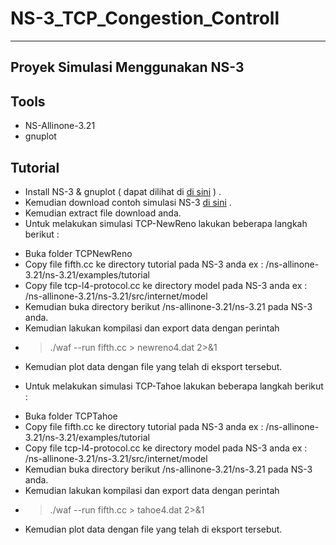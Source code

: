 # NS-3_TCP_Congestion_Controll
---
Proyek Simulasi Menggunakan NS-3
---
## Tools
* NS-Allinone-3.21
* gnuplot

## Tutorial
* Install NS-3 & gnuplot ( dapat dilihat di [di sini](https://www.nsnam.org/docs/release/3.26/tutorial/ns-3-tutorial.pdf) ) .
* Kemudian download contoh simulasi NS-3 [di sini](https://github.com/PrasetyoSudarji/NS-3_TCP_Congestion_Controll) .
* Kemudian extract file download anda.
* Untuk melakukan simulasi TCP-NewReno lakukan beberapa langkah berikut :
 + Buka folder TCPNewReno
 + Copy file fifth.cc ke directory tutorial pada NS-3 anda ex : /ns-allinone-3.21/ns-3.21/examples/tutorial
 + Copy file tcp-l4-protocol.cc ke directory model pada NS-3 anda ex : /ns-allinone-3.21/ns-3.21/src/internet/model
 + Kemudian buka directory berikut /ns-allinone-3.21/ns-3.21 pada NS-3 anda.
 + Kemudian lakukan kompilasi dan export data dengan perintah
 + > ./waf --run fifth.cc > newreno4.dat 2>&1
 + Kemudian plot data dengan file yang telah di eksport tersebut.
 
* Untuk melakukan simulasi TCP-Tahoe lakukan beberapa langkah berikut :
 + Buka folder TCPTahoe
 + Copy file fifth.cc ke directory tutorial pada NS-3 anda ex : /ns-allinone-3.21/ns-3.21/examples/tutorial
 + Copy file tcp-l4-protocol.cc ke directory model pada NS-3 anda ex : /ns-allinone-3.21/ns-3.21/src/internet/model
 + Kemudian buka directory berikut /ns-allinone-3.21/ns-3.21 pada NS-3 anda.
 + Kemudian lakukan kompilasi dan export data dengan perintah
 + > ./waf --run fifth.cc > tahoe4.dat 2>&1
 + Kemudian plot data dengan file yang telah di eksport tersebut.
